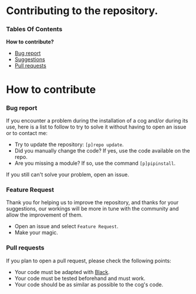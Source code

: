 # Contributing to the repository.

### Tables Of Contents

**How to contribute?**
 - [Bug report](#bug-report)
 - [Suggestions](#suggestions)
 - [Pull requests](#pull-requests)

# How to contribute

### Bug report

If you encounter a problem during the installation of a cog and/or during its use, here is a list to follow to try to solve it without having to open an issue or to contact me:
- Try to update the repository: `[p]repo update`.
- Did you manually change the code? If yes, use the code available on the repo.
- Are you missing a module? If so, use the command `[p]pipinstall`.

If you still can't solve your problem, open an issue.

### Feature Request

Thank you for helping us to improve the repository, and thanks for your suggestions, our workings will be more in tune with the community and allow the improvement of them.
- Open an issue and select `Feature Request`.
- Make your magic.

### Pull requests

If you plan to open a pull request, please check the following points:
- Your code must be adapted with [Black](https://github.com/psf/black).
- Your code must be tested beforehand and must work.
- Your code should be as similar as possible to the cog's code.
